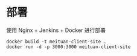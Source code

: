 # 部署

使用 Nginx + Jenkins + Docker 进行部署

```
docker build -t meituan-client-site .
docker run -d -p 3000:3000 meituan-client-site
```
